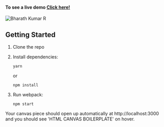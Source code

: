 #### To see a live demo [Click here!](https://ibsanju.github.io/crazy-gravity/)
<img src="https://komarev.com/ghpvc/?username=IbsanjU&label=Profile+Views&color=brightgreen&style=plastic" alt="Bharath Kumar R" />



## Getting Started

1.  Clone the repo

2.  Install dependencies:

        yarn

    or

        npm install

3.  Run webpack:

        npm start

Your canvas piece should open up automatically at http://localhost:3000 and you should see 'HTML CANVAS BOILERPLATE' on hover.
